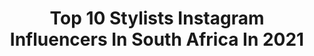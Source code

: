 ---
title: Top 10 Stylists Instagram Influencers In South Africa In 2021
description: >-
  Find top stylists Instagram influencers in South Africa in 2021. Most popular hashtags: #style #fashion #art.
platform: Instagram
hits: 32
text_top: Discover the best Instagram accounts on inBeat.
text_bottom: inBeat holds 32 Instagram influencers like this in South Africa for you to connect with.
profiles:
  - username: "zeenatkh_"
    fullname: >-
      Zeenat Khan
    bio: >-
      • Email : info@curativeconcepts.com • Stylist @rogue_styling •@damodelmanagement •Fashion|Fitness|Food •UCT Bcom graduate
    location: "South Africa"
    followers: 9452
    engagement: 1046
    commentsToLikes: 0.202621
    id: ck5zt80vuzwqc0i140ooagtz6
    verified: false
    hashtags: "#rocolove, #rocofamous, #strangerthings, #iconixza"
  - username: "_nwaba"
    fullname: >-
      Yonwaba Mshuqwana
    bio: >-
      Stylist | Brand strategist I have a gift to give to the world. 🇿🇦
    location: "South Africa"
    followers: 24596
    engagement: 1141
    commentsToLikes: 0.022569
    id: ck6u4oe8w4vss0j7131kmk3fv
    verified: false
    hashtags: "#tasteitfirst, #breezerwildfruit, #livelifeincolour"
  - username: "macc_gee"
    fullname: >-
      Macc Gee
    bio: >-
      22 Founder : @macc_gee_jeans_ | @dripsundays_ Event coordinator : @theultimatemusiclounge Fashion | Content curator Stylist Designer Model ‘
    location: "South Africa"
    followers: 202861
    engagement: 510
    commentsToLikes: 0.009925
    id: ck0u04it3sjgd0i19b3uhplr1
    verified: false
    hashtags: "#stimorolretro, #stimorolretrochallenge"
  - username: "nana.kwasi.wiafe"
    fullname: >-
      NANA•KWASI•WIAFE🇬🇭
    bio: >-
      creative entrepreneur projects: Apple , Beyoncé + founder x creative dir : @veryghanaian fashion stylist : @thouartkwasi muse : @myfriendned 📍🇬🇭🇿🇦🌍
    location: "South Africa"
    followers: 13814
    engagement: 501
    commentsToLikes: 0.046834
    id: ck55mkb0g45jm0i11430bi9dn
    verified: false
    hashtags: "#thisweekoninstagram, #design, #maxhosa, #accra"
  - username: "phuphogumedek"
    fullname: >-
      Phupho Gumede Kardashian
    bio: >-
      Fashion Stylist to the Stars Style & Creative Director: covers & editorials World record: 21 Magazine Covers before Age 21 #Fleekzus #styledbyFLEEKZUS
    location: "South Africa"
    followers: 38032
    engagement: 166
    commentsToLikes: 0.021845
    id: ck13a9250p87k0i191uchm5oi
    verified: false
    hashtags: "#styledbyfleekzus, #cellcinandaafricacup, #cellcinanda"
  - username: "fiskanistyle"
    fullname: >-
      Fiskani
    bio: >-
      Owner @theivyshowroom World Traveler - Creative- Published Stylist- Documented Costumer- Influencer-iStyle-African
    location: "South Africa"
    followers: 6321
    engagement: 792
    commentsToLikes: 0.161147
    id: ck5hmfi43luuq0i11ckcfza1a
    verified: false
    hashtags: "#youtubemusic, #african, #tanzania, #goldzanzibar"
  - username: "drizzleanddip"
    fullname: >-
      Sam Linsell
    bio: >-
      Epicurean | cookbook author | food photographer & stylist | hunter of the delicious| Cape Town, South Africa Winner Best Food Blog in Africa
    location: "South Africa"
    followers: 40341
    engagement: 174
    commentsToLikes: 0.044673
    id: ck5zryynlxii60i14ronnukt6
    verified: false
    hashtags: "#foodstyling, #foodblogfeed, #buzzfeast, #makemoments"
  - username: "kevoabbrastyle"
    fullname: >-
      KEVO ABBRA™ 🇰🇪
    bio: >-
      Artist. African Fashion Stylist | Costume Designer | Prop master CREATIVE WHO TELLS STORIES THROUGH STYLE & DESIGN Email: kevo@kevoabbra.design
    location: "South Africa"
    followers: 9587
    engagement: 478
    commentsToLikes: 0.052740
    id: ck0u6z4w23di80i19yhtzlxgo
    verified: false
    hashtags: "#talesfromafrica, #sautisol, #aakkoset, #fashionstyling"
  - username: "kellarr_"
    fullname: >-
      KLR
    bio: >-
      Stylist | Interior Architect & Designer @kellarrstudio | @kfportfolio ❤ OCRG | 🇬🇧 🇿🇦
    location: "South Africa"
    followers: 5736
    engagement: 1348
    commentsToLikes: 0.026999
    id: ck8sxnrjyi0jr0j78brpenh8f
    verified: false
    hashtags: "#instatravelling, #postcardsfromtheworld, #picoftheday, #writetotravel"
  - username: "alettewinckler"
    fullname: >-
      🅐🅛🅔🅣🅣🅔 ⓌⒾⓃⒸⓀⓁⒺⓇ
    bio: >-
      Jesus Girl|Wife|Mom2.4|Author|Speaker| Boss Lady|Image Consultant|Personal Shopper|Wardrobe Stylist| TV Host|Style Blogger|B.A Journalism|AICI CIC|
    location: "South Africa"
    followers: 38833
    engagement: 242
    commentsToLikes: 0.020252
    id: ck9hbbagjg4g70j783r1smr49
    verified: false
    hashtags: "#keepupthehope, #keepthefaith, #gediggiesvirvrolikegesiggies, #interview"
---